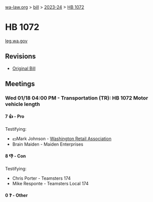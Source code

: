 [wa-law.org](/) > [bill](/bill/) > [2023-24](/bill/2023-24/) > [HB 1072](/bill/2023-24/hb/1072/)

# HB 1072
[leg.wa.gov](https://app.leg.wa.gov/billsummary?BillNumber=1072&Year=2023&Initiative=false)

## Revisions
* [Original Bill](1/)

## Meetings
### Wed 01/18 04:00 PM - Transportation (TR): HB 1072 Motor vehicle length
#### 7 👍 - Pro
Testifying:
* 💵Mark Johnson - [Washington Retail Association](/org/washington_retail_association/)
* Brain  Maiden - Maiden Enterprises

#### 8 👎 - Con
Testifying:
* Chris Porter - Teamsters 174
* Mike  Responte  - Teamsters Local 174

#### 0 ❓ - Other
